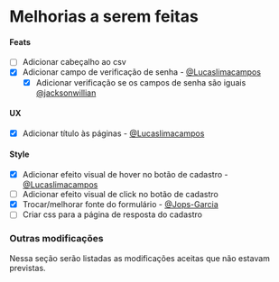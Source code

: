# Melhorias a serem feitas
#### Feats
- [ ] Adicionar cabeçalho ao csv
- [X] Adicionar campo de verificação de senha - [@Lucaslimacampos](https://github.com/Lucaslimacampos)
    - [X] Adicionar verificação se os campos de senha são iguais [@jacksonwillian](https://github.com/jacksonwillian)

#### UX
- [X] Adicionar título às páginas - [@Lucaslimacampos](https://github.com/Lucaslimacampos)

#### Style
- [X] Adicionar efeito visual de hover no botão de cadastro - [@Lucaslimacampos](https://github.com/Lucaslimacampos)
- [ ] Adicionar efeito visual de click no botão de cadastro
- [X] Trocar/melhorar fonte do formulário - [@Jops-Garcia](https://github.com/Jops-Garcia)
- [ ] Criar css para a página de resposta do cadastro

### Outras modificações
Nessa seção serão listadas as modificações aceitas que não estavam previstas.
